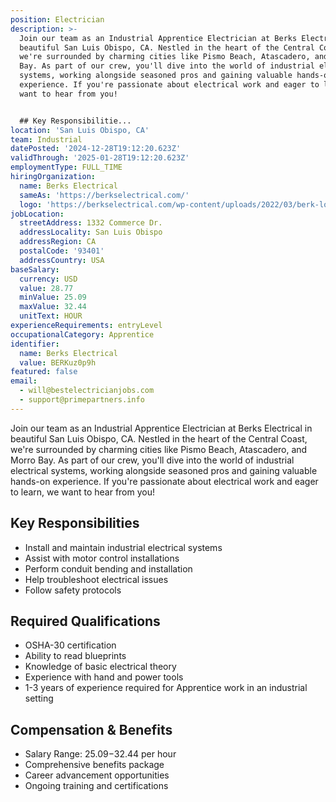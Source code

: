 ```yaml
---
position: Electrician
description: >-
  Join our team as an Industrial Apprentice Electrician at Berks Electrical in
  beautiful San Luis Obispo, CA. Nestled in the heart of the Central Coast,
  we're surrounded by charming cities like Pismo Beach, Atascadero, and Morro
  Bay. As part of our crew, you'll dive into the world of industrial electrical
  systems, working alongside seasoned pros and gaining valuable hands-on
  experience. If you're passionate about electrical work and eager to learn, we
  want to hear from you!


  ## Key Responsibilitie...
location: 'San Luis Obispo, CA'
team: Industrial
datePosted: '2024-12-28T19:12:20.623Z'
validThrough: '2025-01-28T19:12:20.623Z'
employmentType: FULL_TIME
hiringOrganization:
  name: Berks Electrical
  sameAs: 'https://berkselectrical.com/'
  logo: 'https://berkselectrical.com/wp-content/uploads/2022/03/berk-logo.jpg'
jobLocation:
  streetAddress: 1332 Commerce Dr.
  addressLocality: San Luis Obispo
  addressRegion: CA
  postalCode: '93401'
  addressCountry: USA
baseSalary:
  currency: USD
  value: 28.77
  minValue: 25.09
  maxValue: 32.44
  unitText: HOUR
experienceRequirements: entryLevel
occupationalCategory: Apprentice
identifier:
  name: Berks Electrical
  value: BERKuz0p9h
featured: false
email:
  - will@bestelectricianjobs.com
  - support@primepartners.info
---
```




Join our team as an Industrial Apprentice Electrician at Berks Electrical in beautiful San Luis Obispo, CA. Nestled in the heart of the Central Coast, we're surrounded by charming cities like Pismo Beach, Atascadero, and Morro Bay. As part of our crew, you'll dive into the world of industrial electrical systems, working alongside seasoned pros and gaining valuable hands-on experience. If you're passionate about electrical work and eager to learn, we want to hear from you!

## Key Responsibilities
- Install and maintain industrial electrical systems
- Assist with motor control installations
- Perform conduit bending and installation
- Help troubleshoot electrical issues
- Follow safety protocols

## Required Qualifications
- OSHA-30 certification
- Ability to read blueprints
- Knowledge of basic electrical theory
- Experience with hand and power tools
- 1-3 years of experience required for Apprentice work in an industrial setting

## Compensation & Benefits
- Salary Range: $25.09-$32.44 per hour
- Comprehensive benefits package
- Career advancement opportunities
- Ongoing training and certifications
